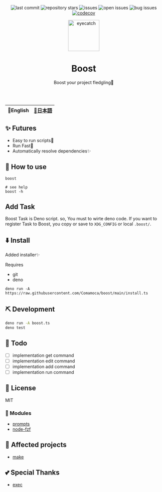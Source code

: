 <div align="center">

![last commit](https://img.shields.io/github/last-commit/comamoca/boost?style=flat-square)
![repository stars](https://img.shields.io/github/stars/comamoca/boost?style=flat-square)
![issues](https://img.shields.io/github/issues/comamoca/boost?style=flat-square)
![open issues](https://img.shields.io/github/issues-raw/comamoca/boost?style=flat-square)
![bug issues](https://img.shields.io/github/issues/comamoca/boost/bug?style=flat-square)
[![codecov](https://codecov.io/gh/comamoca/boost/branch/main/graph/badge.svg?token=82i6ghepiz)](https://codecov.io/gh/comamoca/boost)

<img src="https://emoji2svg.deno.dev/api/🚀" alt="eyecatch" height="100">

# Boost

Boost your project fledgling🚀

<br>
<br>


</div>

<table>
  <thead>
    <tr>
      <th style="text-align:center">🍔English</th>
      <th style="text-align:center"><a href="README.ja.md">🍡日本語</a></th>
    </tr>
  </thead>
</table>

<div align="center">

</div>

## ✨ Futures

- Easy to run scripts💨
- Run Fast🚀
- Automatically resolve dependencies✨

## 🚀 How to use

```
boost

# see help
boost -h
```

## Add Task

Boost Task is Deno script. so, You must to wirte deno code.
If you want to register Task to Boost, you copy or save to `XDG_CONFIG` or local `.boost/`.

## ⬇️  Install

Added installer✨

Requires
- git
- deno

```
deno run -A https://raw.githubusercontent.com/Comamoca/boost/main/install.ts
```

## ⛏️   Development

```sh
deno run -A boost.ts
deno test
```
## 📝 Todo

- [ ] implementation get command
- [ ] implementation edit command
- [ ] implementation add command
- [ ] implementation run command

## 📜 License

MIT

### 🧩 Modules

- [prompts](https://www.npmjs.com/package/prompts)
- [node-fzf](https://www.npmjs.com/package/node-fzf)

## 👏 Affected projects

- [make](https://www.gnu.org/software/make/)

## 💕 Special Thanks

- [exec](https://deno.land/x/exec@0.0.5)

